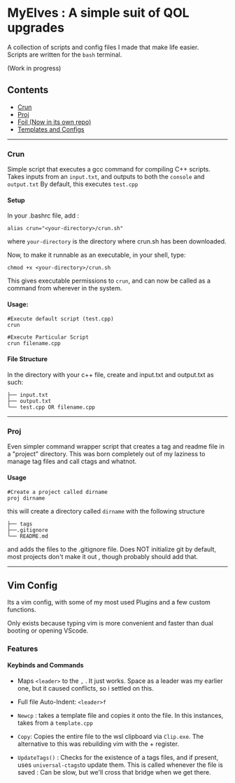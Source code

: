 # MyElves : A simple suit of QOL upgrades
A collection of scripts and config files I made that make life easier.   
Scripts are written for the `bash`  terminal.

(Work in progress)
## Contents 
- [Crun](###-Crun)
- [Proj](###-Proj)
- [Foil (Now in its own repo)](https://github.com/Washiki/foil)
- [Templates and Configs](###-template)  

---
### Crun
Simple script that executes a gcc command for compiling C++ scripts. 
Takes inputs from an `input.txt`, and outputs to both the `console` and `output.txt`
By default, this executes `test.cpp`

#### Setup
In your .bashrc file, add : 
```
alias crun="<your-directory>/crun.sh"
```
where `your-directory` is the directory where crun.sh has been downloaded.

Now, to make it runnable as an executable, in your shell, type:
```
chmod +x <your-directory>/crun.sh
```
This gives executable permissions to 	`crun`, and can now be called as a command from wherever in the system.


#### Usage:
```
#Execute default script (test.cpp)
crun 

#Execute Particular Script
crun filename.cpp
```
#### File Structure
In the directory with your c++ file, create and input.txt and output.txt as such:
```
├── input.txt
├── output.txt
└── test.cpp OR filename.cpp
```

---
### Proj
Even simpler command wrapper script that creates a tag and readme file in a "project" directory. 
This was born completely out of my laziness to manage tag files and call ctags and whatnot. 

#### Usage
```
#Create a project called dirname
proj dirname
```

this will create a directory called `dirname` with the following structure
```
├── tags
├──.gitignore
└── README.md
```
and adds the files to the .gitignore file. 
Does NOT initialize git by default, most projects don't make it out , though probably should add that. 

---
## Vim Config 
Its a vim config, with some of my most used Plugins  and a few custom functions. 

Only exists because typing vim is more convenient and faster than dual booting or opening VScode.

### Features 

#### Keybinds and Commands
- Maps `<leader>` to the `,` .
	 It just works. Space as a leader was my earlier one, but it caused conflicts, so i settled on this.

- Full file Auto-Indent: `<leader>f`

- `Newcp` : takes a template file and copies it onto the file. In this instances, takes from a `template.cpp`

- `Copy`: Copies the entire file to the wsl clipboard via `Clip.exe`. The alternative to this was rebuilding vim with the + register.

- `UpdateTags()` : Checks for the existence of a tags files, and if present, uses `universal-ctags`to update them. This is called whenever the file is saved : Can be slow, but we'll cross that bridge when we get there. 


